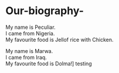 # Our-biography-
My name is Peculiar.\
I came from Nigeria.\
My favourite food is Jellof rice with Chicken.

My name is Marwa.\
I came from Iraq.\
My favourite food is Dolma!]
testing